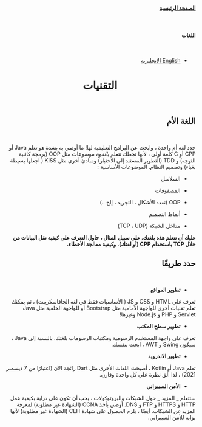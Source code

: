 <div dir='rtl'>

#### [الصفحة الرئيسية](index.md)

<br>

#### اللغات

<br>

- [English الانجليزية](../en/technologies.md)
  <br>

<h1 align='center'>التقنيات</h1>
<br>

## اللغة الأم

<br>

حدد لغة أم واحدة ، وابحث عن البرامج التعليمية لها!
ما أوصي به بشدة هو تعلم Java أو CPP أو C كلغة أولى ، لأنها تجعلك تتعلم _بالقوة_ موضوعات مثل OOP (برمجة كائنية التوجه) و TDD (التطوير المستند إلى الاختبار) ومبادئ أخرى مثل KISS ( اجعلها بسيطة بغباء) وتصميم النظام.
الموضوعات الأساسية :
<br>

- السلاسل
  <br>

- المصفوفات
  <br>

- OOP (تعدد الأشكال ، التجريد ، إلخ ..)
  <br>

- أنماط التصميم
  <br>

- مداخل الشبكة (TCP ، UDP)
  <br>

**عليك أن تتعلم هذه بلغتك. على سبيل المثال ، حاول التعرف على كيفية نقل البيانات من خلال TCP باستخدام CPP (أو لغتك). وكيفية معالجة الأخطاء.**
<br>

## **حدد طريقًا**

<br>

- **تطوير المواقع**
  <br>

تعرف على HTML و CSS و JS ( الأساسيات فقط في لغه الجافاسكريبت) ، ثم يمكنك تعلم تقنيات أخرى للواجهة الأمامية مثل Bootstrap أو للواجهة الخلفية مثل Java Servlet و PHP و Node.js وغيرها!
<br>

- **تطوير سطح المكتب**
  <br>

تعرف على واجهة المستخدم الرسومية ومكتبات الرسومات بلغتك. بالنسبة إلى Java ، سيكون Swing و AWT ، ابحث بنفسك.
<br>

- **تطوير الاندرويد**
  <br>

تعلم Java أو Kotlin ، أصبحت اللغات الأخرى مثل Dart رائجة الآن (اعتبارًا من 7 ديسمبر 2021) ، لذا ألق نظرة على كل واحدة وقارن.
<br>

- **الأمن السيبراني**
  <br>

ستتعلم _ المزيد _ حول الشبكات والبروتوكولات ، يجب أن تكون على دراية بكيفية عمل HTTP و HTTPS و FTP و DNS. أوصي بأخذ CCNA (الشهادة غير مطلوبة) لمعرفة المزيد عن الشبكات. أيضًا ، يلزم الحصول على شهادة CEH (الشهادة غير مطلوبة) لأنها بوابة للأمن السيبراني.
<br>

</div>
